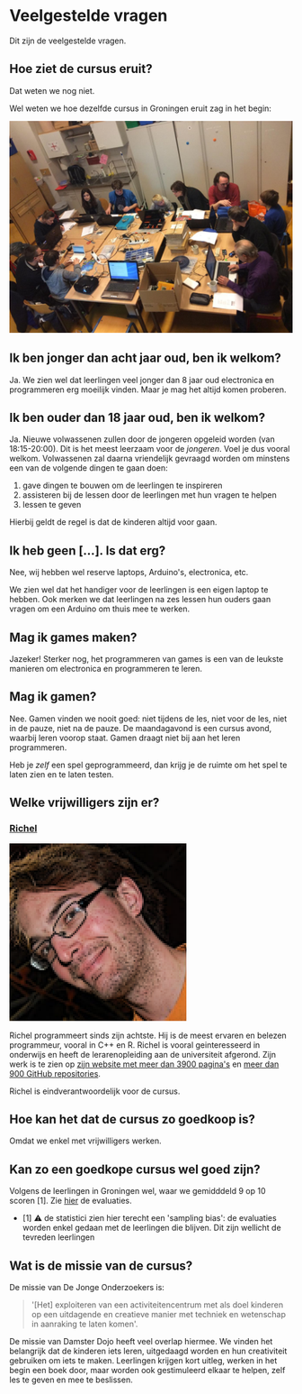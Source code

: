 # Veelgestelde vragen

Dit zijn de veelgestelde vragen.

## Hoe ziet de cursus eruit?

Dat weten we nog niet.

Wel weten we hoe dezelfde cursus in Groningen eruit zag in het begin:

![](plaatjes/20140808.jpg)

## Ik ben jonger dan acht jaar oud, ben ik welkom?

Ja. We zien wel dat leerlingen veel jonger dan 8 jaar oud 
electronica en programmeren erg moeilijk vinden. 
Maar je mag het altijd komen proberen.

## Ik ben ouder dan 18 jaar oud, ben ik welkom?

Ja. Nieuwe volwassenen zullen door de jongeren opgeleid worden (van 18:15-20:00). 
Dit is het meest leerzaam voor de *jongeren*. 
Voel je dus vooral welkom. 
Volwassenen zal daarna vriendelijk gevraagd worden om minstens een van de volgende dingen te gaan doen:

  1. gave dingen te bouwen om de leerlingen te inspireren 
  2. assisteren bij de lessen door de leerlingen met hun vragen te helpen
  3. lessen te geven

Hierbij geldt de regel is dat de kinderen altijd voor gaan. 

## Ik heb geen [...]. Is dat erg?

Nee, wij hebben wel reserve laptops, Arduino's, electronica, etc.

We zien wel dat het handiger voor de leerlingen is een eigen laptop te hebben. 
Ook merken we dat leerlingen na zes lessen hun ouders gaan vragen 
om een Arduino om thuis mee te werken. 

## Mag ik games maken?

Jazeker! Sterker nog, het programmeren van games is een van de leukste 
manieren om electronica en programmeren te leren.

## Mag ik gamen?

Nee. Gamen vinden we nooit goed: niet tijdens de les, niet voor de les, 
niet in de pauze, niet na de pauze.
De maandagavond is een cursus avond, waarbij leren voorop staat. 
Gamen draagt niet bij aan het leren programmeren. 

Heb je *zelf* een spel geprogrammeerd, dan krijg je de ruimte om het spel 
te laten zien en te laten testen. 

## Welke vrijwilligers zijn er?

### [Richel](https://github.com/richelbilderbeek)

![Richel](plaatjes/richel.png)

Richel programmeert sinds zijn achtste. Hij is de meest ervaren en belezen 
programmeur, vooral in C++ en R. Richel is vooral geinteresseerd in onderwijs 
en heeft de lerarenopleiding aan de universiteit afgerond.
Zijn werk is te zien op [zijn website met meer dan 3900 pagina's](http://richelbilderbeek.nl) 
en [meer dan 900 GitHub repositories](https://github.com/richelbilderbeek?tab=repositories).

Richel is eindverantwoordelijk voor de cursus. 

## Hoe kan het dat de cursus zo goedkoop is?

Omdat we enkel met vrijwilligers werken.

## Kan zo een goedkope cursus wel goed zijn?

Volgens de leerlingen in Groningen wel,
waar we gemidddeld 9 op 10 scoren [1].
Zie [hier](https://github.com/richelbilderbeek/ArduinoCourse/blob/master/Evaluatie/README.md) 
de evaluaties.

 * [1] :warning: de statistici zien hier terecht een 'sampling bias':
   de evaluaties worden enkel gedaan met de leerlingen die blijven. Dit zijn
   wellicht de tevreden leerlingen

## Wat is de missie van de cursus?

De missie van De Jonge Onderzoekers is: 

> '[Het] exploiteren van een activiteitencentrum 
> met als doel kinderen op een uitdagende en creatieve manier 
> met techniek en wetenschap in aanraking te laten komen'. 

De missie van Damster Dojo heeft veel overlap hiermee. 
We vinden het belangrijk dat de kinderen iets leren, 
uitgedaagd worden en hun creativiteit gebruiken om iets te maken. 
Leerlingen krijgen kort uitleg, werken in het begin een boek door, 
maar worden ook gestimuleerd elkaar te helpen, zelf les te geven en mee te beslissen.
